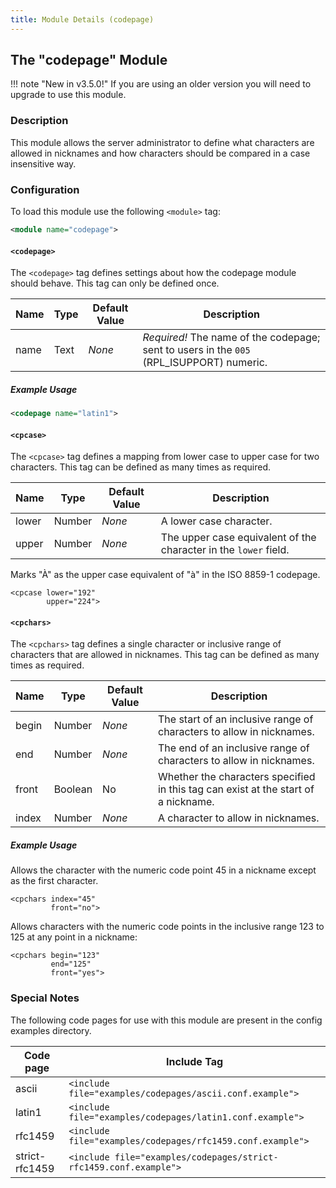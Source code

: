 ```yaml
---
title: Module Details (codepage)
---
```


## The "codepage" Module

!!! note "New in v3.5.0!"
    If you are using an older version you will need to upgrade to use this module.

### Description

This module allows the server administrator to define what characters are allowed in nicknames and how characters should be compared in a case insensitive way.

### Configuration

To load this module use the following `<module>` tag:

```xml
<module name="codepage">
```

#### `<codepage>`

The `<codepage>` tag defines settings about how the codepage module should behave. This tag can only be defined once.

Name | Type | Default Value | Description
---- | ---- | ------------- | -----------
name | Text | *None*        | *Required!* The name of the codepage; sent to users in the `005` (RPL_ISUPPORT) numeric.

##### Example Usage

```xml
<codepage name="latin1">
```

#### `<cpcase>`

The `<cpcase>` tag defines a mapping from lower case to upper case for two characters. This tag can be defined as many times as required.

Name  | Type   | Default Value | Description
----- | ------ | ------------- | -----------
lower | Number | *None*        | A lower case character.
upper | Number | *None*        | The upper case equivalent of the character in the `lower` field.

Marks "À" as the upper case equivalent of "à" in the ISO 8859-1 codepage.

```
<cpcase lower="192"
        upper="224">
```

#### `<cpchars>`

The `<cpchars>` tag defines a single character or inclusive range of characters that are allowed in nicknames. This tag can be defined as many times as required.

Name  | Type    | Default Value | Description
----- | ------- | ------------- | -----------
begin | Number  | *None*        | The start of an inclusive range of characters to allow in nicknames.
end   | Number  | *None*        | The end of an inclusive range of characters to allow in nicknames.
front | Boolean | No            | Whether the characters specified in this tag can exist at the start of a nickname.
index | Number  | *None*        | A character to allow in nicknames.

##### Example Usage

Allows the character with the numeric code point 45 in a nickname except as the first character.

```
<cpchars index="45"
         front="no">
```

Allows characters with the numeric code points in the inclusive range 123 to 125 at any point in a nickname:

```
<cpchars begin="123"
         end="125"
         front="yes">
```

### Special Notes

The following code pages for use with this module are present in the config examples directory.

Code page       | Include Tag
--------------- | -----------
ascii           | `<include file="examples/codepages/ascii.conf.example">`
latin1          | `<include file="examples/codepages/latin1.conf.example">`
rfc1459         | `<include file="examples/codepages/rfc1459.conf.example">`
strict-rfc1459  | `<include file="examples/codepages/strict-rfc1459.conf.example">`
